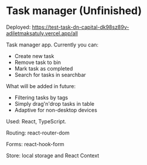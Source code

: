 # Task manager (Unfinished)

Deployed: https://test-task-dn-capital-dk98sz89v-adiletmaksatuly.vercel.app/all

Task manager app. Currently you can:
- Create new task
- Remove task to bin
- Mark task as completed
- Search for tasks in searchbar

What will be added in future:
- Filtering tasks by tags
- Simply drag'n'drop tasks in table
- Adaptive for non-desktop devices

Used: React, TypeScript. 

Routing: react-router-dom

Forms: react-hook-form

Store: local storage and React Context

